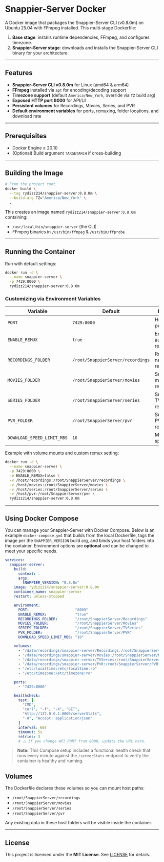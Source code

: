 # Snappier-Server Docker

A Docker image that packages the Snappier-Server CLI (v0.8.0m) on Ubuntu 25.04 with FFmpeg installed. This multi-stage Dockerfile:

1. **Base stage**: installs runtime dependencies, FFmpeg, and configures timezone.
2. **Snappier-Server stage**: downloads and installs the Snappier-Server CLI binary for your architecture.

---

## Features

* **Snappier-Server CLI v0.8.0m** for Linux (amd64 & arm64)
* **FFmpeg** installed via `apt` for encoding/decoding support
* **Timezone support** (default `America/New_York`, override via `TZ` build arg)
* **Exposed HTTP port 8000** for API/UI
* **Persistent volumes** for Recordings, Movies, Series, and PVR
* **Default environment variables** for ports, remuxing, folder locations, and download rate

---

## Prerequisites

* Docker Engine ≥ 20.10
* (Optional) Build argument `TARGETARCH` if cross-building

---

## Building the Image

```bash
# From the project root
docker build \
  --tag rydizz214/snappier-server:0.8.0m \
  --build-arg TZ="America/New_York" \
  .
```

This creates an image named `rydizz214/snappier-server:0.8.0m` containing:

* `/usr/local/bin/snappier-server` (the CLI)
* FFmpeg binaries in `/usr/bin/ffmpeg` & `/usr/bin/ffprobe`

---

## Running the Container

Run with default settings:

```bash
docker run -d \
  --name snappier-server \
  -p 7429:8000 \
  rydizz214/snappier-server:0.8.0m
```

### Customizing via Environment Variables

| Variable                   | Default                           | Description                        |
| -------------------------- | --------------------------------- | ---------------------------------- |
| `PORT`                     | `7429:8000`                       | Host\:container port mapping       |
| `ENABLE_REMUX`             | `true`                            | Enable/disable automatic remuxing  |
| `RECORDINGS_FOLDER`        | `/root/SnappierServer/recordings` | Root folder for new recordings     |
| `MOVIES_FOLDER`            | `/root/SnappierServer/movies`     | Subfolder for movie recordings     |
| `SERIES_FOLDER`            | `/root/SnappierServer/series`     | Subfolder for TV series recordings |
| `PVR_FOLDER`               | `/root/SnappierServer/pvr`        | Subfolder for PVR recordings       |
| `DOWNLOAD_SPEED_LIMIT_MBS` | `10`                              | Max download speed in MB/s         |

Example with volume mounts and custom remux setting:

```bash
docker run -d \
  --name snappier-server \
  -p 7429:8000 \
  -e ENABLE_REMUX=false \
  -v /host/recordings:/root/SnappierServer/recordings \
  -v /host/movies:/root/SnappierServer/movies \
  -v /host/series:/root/SnappierServer/series \
  -v /host/pvr:/root/SnappierServer/pvr \
  rydizz214/snappier-server:0.8.0m
```

---

## Using Docker Compose

You can manage your Snappier-Server with Docker Compose. Below is an example `docker-compose.yml` that builds from the local Dockerfile, tags the image per the `SNAPPIER_VERSION` build arg, and binds your host folders into the container. Environment options are **optional** and can be changed to meet your specific needs.

```yaml
services:
  snappier-server:
    build:
      context: .
      args:
        SNAPPIER_VERSION: "0.8.0m"
    image: rydizz214/snappier-server:0.8.0m
    container_name: snappier-server
    restart: unless-stopped

    environment:
      PORT:                     "8000"
      ENABLE_REMUX:             "true"
      RECORDINGS_FOLDER:        "/root/SnappierServer/Recordings"
      MOVIES_FOLDER:            "/root/SnappierServer/Movies"
      SERIES_FOLDER:            "/root/SnappierServer/TVSeries"
      PVR_FOLDER:               "/root/SnappierServer/PVR"
      DOWNLOAD_SPEED_LIMIT_MBS: "10"

    volumes:
      - "/data/recordings/snappier-server/Recordings:/root/SnappierServer/Recordings"
      - "/data/recordings/snappier-server/Movies:/root/SnappierServer/Movies"
      - "/data/recordings/snappier-server/TVSeries:/root/SnappierServer/TVSeries"
      - "/data/recordings/snappier-server/PVR:/root/SnappierServer/PVR"
      - "/etc/localtime:/etc/localtime:ro"
      - "/etc/timezone:/etc/timezone:ro"

    ports:
      - "7429:8000"

    healthcheck:
      test: [
        "CMD",
        "curl", "-f", "-X", "GET",
        "http://127.0.0.1:8000/serverStats",
        "-H", "Accept: application/json"
      ]
      interval: 60s
      timeout: 5s
      retries: 3
      # ⚠️ If you change API_PORT from 8000, update the URL here.
```

> **Note:** This Compose setup includes a functional health check that runs every minute against the `/serverStats` endpoint to verify the container is healthy and running.

## Volumes

The Dockerfile declares these volumes so you can mount host paths:

* `/root/SnappierServer/recordings`
* `/root/SnappierServer/movies`
* `/root/SnappierServer/series`
* `/root/SnappierServer/pvr`

Any existing data in these host folders will be visible inside the container.

---

## License

This project is licensed under the **MIT License**. See [LICENSE](LICENSE) for details.

```
```
